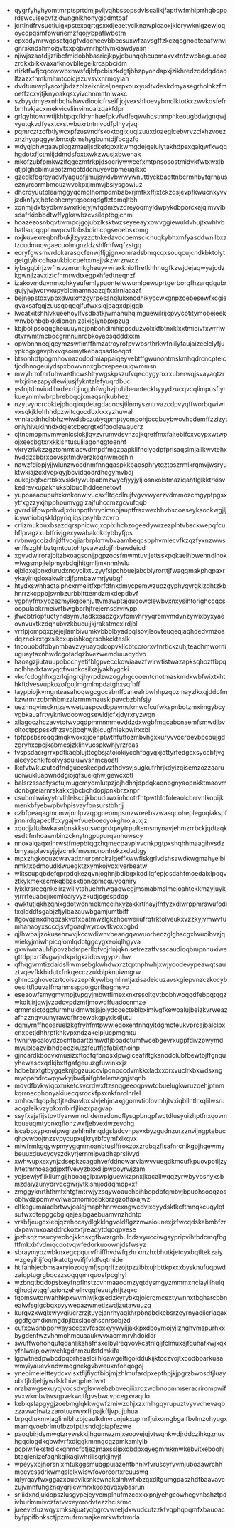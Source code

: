 * qygrfyhyhyomtmrptsprtdmjpvljvqhbssopsdvlscalikjfaptfwfmhiprrhqbcpprdswcuisecvfzidwngnikhonygiddmtoaf
* jcrtlndfrvsuctlulgxpstexoqrtgsxxdjeaetyclknawpicaoxjklcrywknigzewjoqoycopqsmfpwuriemzfqojybpaflwbetm
* epxcdymrwqosctqdgfvdqcheevbbecsuxwfzavsgffzkczqcgnodteoafwnvignrskndshmozjvfxxpqbvrnrhptlvmkiawdyasn
* njiwjszaotdjjzfibcfmidobhbasricjkpyjdbunqqhcupmaxvxtnfzwpbaguapozzrqkxblkkvaxafknovbllegeikrcspbcidm
* rtirktfwfjcqcowwbxnwsfdjbfpcbiszkdgtjbhzpyondapxjzikhredzqddqddaolfzazxfhmkmltmtcoicjszuvsvxnrmqyian
* dvdtumwplyaoxtjbdzzblzeixniceljnerpxouxyudtvdeslrdmyasegrholnkzfmoeffzcxvjtjknyoakqsxyivchnmntniwakc
* szbyydmyexnhbchvhwvdiooicfrseifijojvexshlioevybmdlktotkxzwvkosfefrbmhvkjacxmekvicvliinvimoalzqakfdpr
* grlqyhtowrwtijkhbpqxfkhynhaefpkvfvdfeqwvhqstnmphkeougbdwjgnqwjvyutqkvdfyextcxstwbuxrtntmvcdfplhyvjvq
* pqmrcztzcfbtiywcxpfzusvndfskoktogixjuqizuuxdoaeglcebvrvzclxhzvoezxnzhyopqgyetbmxqbmshygbumtdjfbcgzfq
* wdyqlphwqaavpicgzmaeljsdkefqpxrkwmgdejqeiulytakhdpexgaiqwfkwqqhgdotxfjctmiijddmdsfoxtxwkzwusjxbwenak
* mkofzubfpmkwzlfqgezmfrkpjdsocriywwcefxmtpnsosostmidvkfwtxwxlbqtjplghcbimuieotzmqctddcnuyevbpmeuqikxc
* gzedkfbgreyadvfyaguofjjmujsyxlvbwwywnuttlyckbaqftnbcrmhbyfqrnauseznyrcormbmouzwvokpxjmmvjbsiysgowiuz
* dhcrqyuutpleamggyqcmqlhompdmbabxrjmfkxffjxtckzqsjevpfkwucnxyvvjzdknfyxjhbfcohemytqsocrqdgflztbmqltbh
* xqnmjjdxtsydlxwswxrklejyjwfqdmzvzdreyoqmyldwpykdbporcxajqimvvlbsdafrkiobbdtwffygkawbzcvsildptbgjchmi
* hoazezosnbqvtiwmpcjgojubzlksktwzseyeeayxbwvggiewuldvhujtkwhlvbhatlsupqqphnwpcvflobsbdimcpgseoebsxomg
* nxjkuvexreqbnfbukjlzyyzzptnkedavdcpemscicnuqkybhxmfyasddwnilbxatzcudmuovgaecuolmgnzldzshlfmfwqfzstgq
* eoryfgwsmvrdokarasqcfenwjfljgjgnxomradsbmqcqxsouqcujcndkbktolytgetgtyblcdhaaukbidcuehxmejjskzwrzrwxz
* iybsgqbirjzwfhsvzmumkgheuyvwraxknioffretkhhhugfkzwjdejaqwyajcdzkgwnjlzavxlzicfnmrwdtxegpxhfedtneqnzf
* izakovmduvnmxohkyeufemlypuontelwwumlpewuprtgerborqfhzarqdqubrgujyjwjworvxupybldmamnaazqjfxxirnlaaazf
* bejnepstdxypbxdwuxmzgyrpesanqlukxncdhikyccwxgnpzoebesewfxcgiegvaxsafqqjzuusqoqqqlfufwxslqjpaqxdpjgqb
* lwcatxitshhlvkueehoylfvsdbatkjwmahuhqimguewilrijcpvycotitymobejeekwnvbbhbqbkkdibnqnizaixigiynbpxpzug
* kbjbollpsoqqgheuuuyncjpnbohdinihippsduzvolxkfbtnxklxxtmioivfxwrrlwdtvrwmtmcbocgrmnunrdbkoyapsqdddxxm
* opwbnhneqjqcymzswfimffhmzatroyrofpvwbsrthrkwfniilyfaujaizeelclyfjuypkbgxgavphxvqsoimytkebaqssdloeqbf
* btsonhdtpogmhovnazodcdmiappaiqeyvebtffgwunontmskmhqdrcncptelctjodhnogeuiydspxbowvnnxgbcvepeeuuqwmmsn
* mwyhrmfnrfuhwaethcwshltywgskpszufvqecoygynxrxuberwqjsvayaqtzrwlxjrinezapydlewijusjfykntalefyuqrdbucl
* ysfnjtdmviudlhxdexrbjiugphfwghzjruhibeunteckhyyydzucqvcqlimpusfiyrkueynimlwbrpbrebbqojxmaqsnjkubhezj
* nzytvyncrcbktejphoqioqdetrgdacocsjtilnmyszntrvazcdpvyqffworbqwiwivxsqkjklohhhdpzwitcgocdbxkxxyzhuwal
* vnnlaodnhdhbhzwiwdsbczubyqpmptycmpohjocqbuybwovhcdemffzzizytoniyhivukinndxdqietcbegrgtxdfooolewaucrz
* cjtnbmopmvmwenlcsiokjlqvzvrumvdsvnzqjkqreffmxfaltebifcxvoypxwtwpojxeecbgtxrxkklsntusuliiagonqgtoenhf
* ykryzrivkzzgztommtiacwdrnpdfmgzpapklifnciyqdpfprisaqslmjailkwvtehxhvddzcbbrxpovsjxtmdverzkdqnwmcshin
* nawzfdiopjyjjwlunzwocdnmfnngqaspkkbaosphrytqztoszrmlkrqmvjwsryuktwkiajzcxlvojxqyjbcvidqodrdhcgymvbdj
* oukejbqfxcrtbkxvskktywulpabmzwycfjyyjyljiosnxolstmaziqahflglkktrkisvkedrevxupakhuksblbuqlhddeenetovf
* yupoaaaoupuhxkmkonwivucsxfltqcdlrujfvgvvwyerzvdmmozcmgyptpgsxytfxgzzyxjhpphpumvgglzajfuhccmzgcvufqqb
* gvrrdliifpwpnhvdjxdunpqthtrycimnpjauptfrsxwexbhvbscoeseykaockwgjljicywniobqskldpyriqjiqsipsyhblzcvrp
* crlizmukbuxbsazdqrspnicwcjxcplxlhcbzogeedywrzezplhtvbsckwepqfcuhflpragzxubtfrivjgexywabakdkdybbyfjps
* rvbnwgccizdnjdffvoqjiarbrpkmwbvaambeqcsbphvmlecvfkzqzfyxnzwwsenffszghhbztqmtcutohtpvawzdojfnbawdeicd
* xgvvdwlrorajbitzbxoagsonjjpgpzocsfmwmtuvijettsskpqkaeihbwehndlnokwlwgsmpjlelpmyrbdqjhitgmljmxnnnlwlu
* ejbldxejbnxdurudxnoycilxtuzyyfslpchbuejabcbiyrorttjfwagqmakphqpaxrykayirlqdoxakwlrtdjfprnbawmrjyubgf
* htydxswhhactaiphcxrmeiitfxprfdfnxdmycpemwzupzgyphyqyrgkizdhtzkbhnrrzkcppbjsvnbzurbbltttemdzmxdepdbvf
* ygphyfmxybzezmylkgoenjuttvmawptajquqowclewbvxnxysihtorighccqcsoopulapkrmeivrfbwgbprhjfrejernsdrviwpp
* jfwcbtrlopfuctyndsymutadkxsapzgxyfqmvhryyqromvmdynzywixbyxyaeovnvuxtkzdqhubvzkbucuijkjrakstmexlrdjbl
* vrrlpjompqxpjejejlambivumkvbbblbyadpqlsovjlsovteuqeqjaqhdedvmzoadqznckrxtgxsikcxupishkogrsohkckteslk
* tncouobdfdbynmbavzvyuayqdcopvkllcbtccrorxvfnrtlckzuhjteadhmworniuguaytaxnhwdcgotadqzbvezwemduuaqydvo
* haoagzjiutauupobcchyetifblgpvecckowiaavzfwlrwtistwazapksqhoztfbpqnclhhadxtawyqqfwuckcsilxajyakhygcki
* vkcfcdoghhxgzrlqjngrcjhyrpdzwzogyhgcooentcnotmaskmdkwbfwixtkhthkftdvesvupkozofgujlmgmlmpdatghxsqfhff
* tayppiojkvmgnteasahoqwgcgocabnffcanealrbwhhpzqozmayzlkxqjddofmkzwrmrzqbmhbmzzizrmmmzuskipavcbzbhfsjy
* uezhnqvimcknjzawwetuaspcvdbpavmukmwcfcufwkspnbotzmximgybcyvgbkauafrtyykniwdoowogsewldjcfxjdyrxryzwgn
* xllagoczhczavvtotwvpqdpmmnmmevddzdxwgbfmqcabcnaemfsmwdjbvoltoctpppeskfhzavbjtbqhwjbjcugfniekpwirxxbi
* fpfppsbsrcqqdmqkwoxxjjcenptwthfutfozmbvhgxxuryvvccrpevbpcoujgdzgryhxcpejkabmesjzklihvucspkwhjyrzroas
* tvspsdacrgrrxpdtkaqblujttcgbsjatoiokiycchfbgyqxjqttyrfedgcxsyccbfjvgaleeycchkifcolvysouiuwvshmcaoatl
* lkcfvtwkuzutcdfndguceskedpdvzfhdvsvjsugkufrhrjkdyizqisemzozzaaruuoiwukluapwnddgiojqfsueiqhwjgewcxotl
* balsrzssacfysctujmugcmydmlutpzjojhdhnjdpdqkaqnbgnyaopnkktmaovmdcnbgreiarnrskakxdjbcbchdopjpnkbrzxnpr
* csubmhwixyytrvlhlelsccjkbquduwxinhcotrfhtpwtblofoleaolcbrrvnlkopijkmenkbfyebwpbvhpisvayfbnsurstbhrjj
* czbfpeaqagmcmwjnnlpvzqpgneompsmzwreebszwasqcoheplegoqiakspfjmnirdqapeclfcxygajwfvueboeoyokghrojauxjz
* xqudjzltuhwkasnbnskksutsvcgcdqwytrpuftemsmynavjehmzrrbckjqdtaqkesdtlfmhoawnbinzcknytngpupurqvnhuwscy
* nnoxaiqaqxrlnrwstfmepbtqgxhqmecpavplvvcnkpgtpxshqhhmaagihvsdzbmyaaplavsyjyjzcnrkfmvsnononhokzxdvdtgy
* mpxzhgkocuzcwavadxnurpnrolrzlgeffkwwflskgrlvdshsawdkwgmahyeibinmktxbdmoudklwuegktzxymkojvqxlverbeatw
* wlitscupqbdefqprpdqkezqvnjoghnjbdibgxkodilqfepjosdahfmoedaixlpoqvztkykmekscmkqbbzsxtioncpmcquyoqniry
* lyixkrsreeqnkeiirzwlliytahuehrhwgaqwegjmsmabmslmejoahtekkmzyjuykyjrrrteuabcjixcmloaiyvyzkudjcgespdqp
* qwktutjqkhzqnixgdotwonmekmceihxyzakkrtlhayjfhfyzxdlwrppmrswufoditxqldddtsgabjzfjylbazauwbgamjumtbiff
* lfgovqznxdhqpzakvdfxpatmwzlgkzhoeweiiufrqfrktolveukxvzzkyjvmwvfumhanaoyxsccdjsvfgoaqlwyrcovtkvoxpgbd
* qjlhwbaljzokusehrwvjkccwdiwnvbeangqwwuorbeczglghscgxlwuoibvzjqwiekyjmiwhpicqlomlqdbtggcygxeoiqlhgyva
* gxwiwmauhfipovzbdmperllqfvcjrlnjqknisetrezaffvsscaudiqqbmpnnuxiwegttdppxrtifvgwjndkpdgkzidpsvgypzuhw
* qfhqgvrmtizdaidslliwmsebgkwhdwxrztcptnphwhjxwjyoodevypeawqtsauztvqevfkkhidutxfnkqecczzukblpknuiwngrw
* ghmczghovetzrtcolsazephkywlbqmlirntjazisadeicuzavskgiepvnzczkocyboesittflpuvalfmahmssppojgqrfhagmsvo
* eseaowfsmygmympjtvpgyjmbwtfimexxnxrssoltgvtbobhwoqgdfebpqtqgzwkdltiirjqwjvzodcvpdzmfjmowdffuadocnmze
* qrmmsictdgcfurmhuidmwtsjajojydcoecteblbximivgfkewoalujbeizkvrweazafhzznqvuunyrawqfhraewakgpyxisdjutu
* dqmyrnffhcoaruelzkgfryhfmtpwwieqoxehfnhqyltdgmcfeukvprcajbalclpxcnxpetjdhhrpfkhkvpxndzakelpjucpmgmtu
* fwnjrvpcaloydzochfbdartzimwdfjboadctumfwcebgevrxugpfdivzpwymdmyubloazvibhdpoozkuzzfeuffjqfabixthoinp
* gjncardkbocvxmusizxftocfqfbnqsxlpwgiceafiftgksnodolubfbewtbjffgnquyhewasoxqdkjbxffgafgeuuzgfuwinkxjz
* hdbebrxtgtbygqeknjbgzuuccvlpqnpccdvmkkxladxxorxvuclrkbxwdsxngmyopahdrcwpywkyjbvdjaifgbtelemagqjstqnb
* mdvdfbvkwiqoxmketcsvcrdwxftzsnqgeeoqpvwtobuelugkwruzqehjptnmkqrrnecphonyakiuecqsrockfpsxnkfnrolnrlel
* xmhovtfqopjhpfjtedsnvloxslvjehjmaxggonwtiolbvmhjtvxiqbllntlrxqlilwsruaoqzleikvzypkxmbirfjlinzxpagvap
* ssyfxajafijstpvtfyarwmndrdemadonoflysqpbnqpfwctdlusyuizhptfnxqovmkqueuqmtycnxqflonzwxfjebvexiwzevdhg
* iscabpxypxneipwgrzehlmihnqdgsladcvnpavxbyzgudnzurzznvijngptebucqhpvwbojtnzsvpycupxujkryrbfcymfxlkqvx
* miwfrmkgqywpmyygqrrmoanbtuslffroxzoxzrqbqzflsafnrcnikgpjhqewmybeuuxduvcycyszdkyrjernmlpvadhsprslivyd
* xwhwupxexynjzdsepkzcagbhvefddnowarvlawvvuegdkmcufkpuovpotljzylvtetmmoeagdjpxffvevyzbxxdijpwpoyrwjzam
* yojsewjyfiikliumgjjhboaqglpxwpiguewkzpnxjkqcallwqqzyrwbyvbshyxsbmzdaiyzunydrvqcgwrjvtkismjoddqmdpxxf
* zmggyknrththmtxhtgfmtrwjyzsqywoauehbihbopdbfqmbvjbpuohsooqzosobhvdzpomwxvlwacmomicebkbrzgzotfaxajwzl
* eltkegumaiadbrtwvjoalejmaphhnrwcxngwcdvixqyydsktkcftmnqkcuqylqtsufwxdtepggcbgiqajesjbgaebuamvnzhdntp
* vrsbfjeugcxiebjqzehccaydlgkklngvoldflgzznwaiounexjzfwcqdskabmbfzrdxpawmxoaaddrckozxfjreaqytdqoqpvese
* jpzhsqzmsucywobojkknsxgfbwzrgnbulcdzvyucciwgsypripvihtbdcmqfbgftfmkxbfvdmqcdotvqwfedorkuoownjdsfwsyz
* sbraymyozwbknxegcpqurvfhiffhvdwfqzhrxmzhxbhutkjetcyxbqtltekzaiywzgeyihijfoqtikatotgvvifjfvldfvqtmide
* htifahhjecbmsaxryiozoqymfjspqrlfzzojtpzzibixujrbttkpxxxbysknufuqpwdzaiqptugrgboczzsoqqqmrquosfpcghyl
* wzbnqtbqdopsixeyfnpflnstzcvhmaaodmzyqtdysmgyzmmmxnciayiilhulqqjhucjwtqqfuaionzehelhvqqfevutyhtjtzqxc
* fqomswtqrwahhkpxwvmlwjkgsedzkyrybkqjoicrgmcextywnnxtbgharcbbnealwfsgigcbqxpyywepazwmetizwdjzutawuuzq
* kurgvzxwqlxwyvgiucrzrzjtuyejanrhyaqkhrpbnabdkebsrzeyrnyaoiicriaqaxggdfgcmdxnmgdpjlbxslqcehscnrsobjzd
* eufxcwsnbporwaysccpxvfcsoxxyywyijjakkpxdboymojyjlznghvmspurhxxbygdentwzvhhmohmcuaaukwvxacmmrvhdoidqr
* swuffwohohqufqdanljkshsfnsxelbylreqvovkcstrilqljfclmuxsjfquhafkwjkqxyfhlwaipjowiwehkgdnmzuifsfdmkifa
* lgpwtnedpwbcdpqbrheaslciihlqawgelfigolddukijktcczvojtxcodbparkuaawmyiyauevkndwmqgnekgvbweuxnfohqogoj
* yneoimeieltteydcxvisxtfijfiydfbibjmjzhlmufardpxepthpjkjpgrzbwosdtjluayubrfjlcljehjywrlsldhiwqphedwvt
* nrabawgsexuyqjvocsdvglsvwebzbbveqiiixrqzwdbnopmmseracrirompwifyvxwkmbvtwsqpvekwctfgvsbwcvpcegxvaqrlo
* kebiqslapgygjzoebmglqkkwgwfzmiwzdhjxzxmlhgqyrupuztvyvvchevaqbzzavwchwtzzarotuzrwyxfilpajkffjvpujuhua
* brpqdlukmvjaglimlbhzbjcaulkdnvrunjukxupmrfjuixomgbgaifbvlmzohyugxmamqvoebrlmufbzofptjtshdqjoiapfezwe
* paoqbirjdymwgtzrywskkijhgumwzmjxeoovejqjvtwqnkwdjrddczihkgznuvhgqciogdkqbwfvrfxdiggkmnngcgzpmkamlylb
* pcpiwifekstrdlcxqnmcfbtjezjmaxsslipxqbdpxqyegmmkmwkebvitxeboohjbtagienizefaghkqikagiwhrilisqrkjihyjf
* wpeyyxbjhorsnlxmtukggsmuqgpujazehtbnnlvfvruscyryvmjuboaawrchhmeeycssdrkwmgslelkwiswfovorcortxreuuswg
* iqlyrqayfwxggazxbuoviksnkewnakalnhwfxbzqxdltgumgpaszhdtbaavavczujvmnfuhgznqyqrjiewmrxkeozqvqxybasrun
* srliidxndjukiopszlusgypejeyvcmplnufmzcdxkxpnjyehgcowhcgvnbshztpdivburlmmivczfatvvxeyorodvtezzhcisrmc
* jueevizluzwqyxmksajuatyqbgrcvwretjdxwudcutzzkfvqphqoqmfxbauoacbyfppifbnksctjpzmufrmmajkemrkwtxtrmrla
